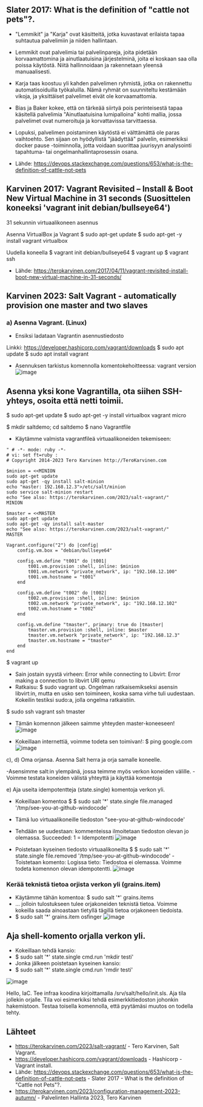 ## Slater 2017: What is the definition of "cattle not pets"?.

- "Lemmikit" ja "Karja" ovat käsitteitä, jotka kuvastavat erilaista tapaa suhtautua palvelimiin ja niiden hallintaan.

- Lemmikit ovat palvelimia tai palvelinpareja, joita pidetään korvaamattomina ja ainutlaatuisina järjestelminä, joita ei koskaan saa olla poissa käytöstä. Niitä hallinnoidaan ja rakennetaan yleensä manuaalisesti.

- Karja taas koostuu yli kahden palvelimen ryhmistä, jotka on rakennettu automatisoiduilla työkaluilla. Nämä ryhmät on suunniteltu kestämään vikoja, ja yksittäiset palvelimet eivät ole korvaamattomia.

- Bias ja Baker kokee, että on tärkeää siirtyä pois perinteisestä tapaa käsitellä palvelimia "Ainutlaatuisina lumipalloina" kohti mallia, jossa palvelimet ovat numeroituja ja korvattavissa tarvittaessa.

- Lopuksi, palvelimen poistaminen käytöstä ei välttämättä ole paras vaihtoehto. Sen sijaan on hyödyllistä "jäädyttää" palvelin, esimerkiksi docker pause -toiminnolla, jotta voidaan suorittaa juurisyyn analysointi tapahtuma- tai ongelmanhallintaprosessin osana.

- Lähde: https://devops.stackexchange.com/questions/653/what-is-the-definition-of-cattle-not-pets


## Karvinen 2017: Vagrant Revisited – Install & Boot New Virtual Machine in 31 seconds (Suosittelen koneeksi 'vagrant init debian/bullseye64')

31 sekunnin virtuaalikoneen asennus

Asenna VirtualBox ja Vagrant
$ sudo apt-get update
$ sudo apt-get -y install vagrant virtualbox

Uudella koneella
$ vagrant init debian/bullseye64
$ vagrant up
$ vagrant ssh

- Lähde: https://terokarvinen.com/2017/04/11/vagrant-revisited-install-boot-new-virtual-machine-in-31-seconds/ 

## Karvinen 2023: Salt Vagrant - automatically provision one master and two slaves
### a) Asenna Vagrant. (Linux)
- Ensiksi ladataan Vagrantin asennustiedosto

Linkki: https://developer.hashicorp.com/vagrant/downloads
$ sudo apt update
$ sudo apt install vagrant


- Asennuksen tarkistus komennolla komentokehoitteessa: vagrant version
![image](https://github.com/WindoCode/PalvelintenHallinta/assets/110290723/024c7f46-fe01-4711-ac2b-8ed443f4eb3a)


## Asenna yksi kone Vagrantilla, ota siihen SSH-yhteys, osoita että netti toimii.

$ sudo apt-get update
$ sudo apt-get -y install virtualbox vagrant micro

$ mkdir saltdemo; cd saltdemo
$ nano Vagrantfile

- Käytämme valmista vagrantfileä virtuaalikoneiden tekemiseen:
```
" # -*- mode: ruby -*-
# vi: set ft=ruby :
# Copyright 2014-2023 Tero Karvinen http://TeroKarvinen.com

$minion = <<MINION
sudo apt-get update
sudo apt-get -qy install salt-minion
echo "master: 192.168.12.3">/etc/salt/minion
sudo service salt-minion restart
echo "See also: https://terokarvinen.com/2023/salt-vagrant/"
MINION

$master = <<MASTER
sudo apt-get update
sudo apt-get -qy install salt-master
echo "See also: https://terokarvinen.com/2023/salt-vagrant/"
MASTER

Vagrant.configure("2") do |config|
	config.vm.box = "debian/bullseye64"

	config.vm.define "t001" do |t001|
		t001.vm.provision :shell, inline: $minion
		t001.vm.network "private_network", ip: "192.168.12.100"
		t001.vm.hostname = "t001"
	end

	config.vm.define "t002" do |t002|
		t002.vm.provision :shell, inline: $minion
		t002.vm.network "private_network", ip: "192.168.12.102"
		t002.vm.hostname = "t002"
	end

	config.vm.define "tmaster", primary: true do |tmaster|
		tmaster.vm.provision :shell, inline: $master
		tmaster.vm.network "private_network", ip: "192.168.12.3"
		tmaster.vm.hostname = "tmaster"
	end
end
```

$ vagrant up

- Sain jostain syystä virheen: Error while connecting to Libvirt: Error making a connection to libvirt URI qemu
- Ratkaisu: $ sudo vagrant up. Ongelman ratkaisemikseksi asensin libvirt:in, mutta en usko sen toimineen, koska sama virhe tuli uudestaan. Kokeilin testiksi sudo:a, jolla ongelma ratkaistiin.

$ sudo ssh vagrant ssh tmaster

- Tämän komennon jälkeen saimme yhteyden master-koneeseen!
![image](https://github.com/WindoCode/PalvelintenHallinta/assets/110290723/a978bed6-8f45-4514-bfaf-c696e49ae994)

- Kokeillaan internettiä, voimme todeta sen toimivan!:
$ ping google.com
![image](https://github.com/WindoCode/PalvelintenHallinta/assets/110290723/b4d6232b-9b81-43da-9cae-547bd121206e)



c), d) Oma orjansa. Asenna Salt herra ja orja samalle koneelle.

-Asensimme salt:in ylempänä, jossa teimme myös verkon koneiden välille.
-Voimme testata koneiden välistä yhteyttä ja käyttää komentoja

e) Aja useita idempotentteja (state.single) komentoja verkon yli.
- Kokeillaan komentoa $ $ sudo salt '*' state.single file.managed '/tmp/see-you-at-github-windocode'
- Tämä luo virtuaalikoneille tiedoston "see-you-at-github-windocode'
- Tehdään se uudestaan: kommenteissa ilmoitetaan tiedoston olevan jo olemassa. Succeeded: 1 = Idempotentti
![image](https://github.com/WindoCode/PalvelintenHallinta/assets/110290723/02da2fe6-2681-4044-8c4e-0ea3c7a4df3f)

- Poistetaan kyseinen tiedosto virtuaalikoneilta $ $ sudo salt '*' state.single file.removed '/tmp/see-you-at-github-windocode'
-Toistetaan komento: Logissa tieto: Tiedostoa ei olemassa. Voimme todeta komennon olevan idempotentti.
![image](https://github.com/WindoCode/PalvelintenHallinta/assets/110290723/0147ee87-a8dd-4403-94a8-4e807a2d2417)


### Kerää teknistä tietoa orjista verkon yli (grains.item)

- Käytämme tähän komentoa:
  $ sudo salt '*' grains.items
- ... jolloin tulostukseen tulee orjakoneiden teknistä tietoa. Voimme kokeilla saada ainoastaan tietyllä tägillä tietoa orjakoneen tiedoista.
- $ sudo salt '*' grains.item osfinger
  ![image](https://github.com/WindoCode/PalvelintenHallinta/assets/110290723/ff7fd912-6efb-45bd-8d1e-84cf5c892003)


## Aja shell-komento orjalla verkon yli.

- Kokeillaan tehdä kansio:
- $ sudo salt '*' state.single cmd.run 'mkdir testi'
- Jonka jälkeen poistetaan kyseinen kansio:
- $ sudo salt '*' state.single cmd.run 'rmdir testi'

![image](https://github.com/WindoCode/PalvelintenHallinta/assets/110290723/4fe0b828-6e2e-41d6-9cfc-12bb57b1980f)



Hello, IaC. Tee infraa koodina kirjoittamalla /srv/salt/hello/init.sls. Aja tila jollekin orjalle. Tila voi esimerkiksi tehdä esimerkkitiedoston johonkin hakemistoon. Testaa toisella komennolla, että pyytämäsi muutos on todella tehty.

## Lähteet
- https://terokarvinen.com/2023/salt-vagrant/ - Tero Karvinen, Salt Vagrant.
- https://developer.hashicorp.com/vagrant/downloads - Hashicorp - Vagrant install.
- Lähde: https://devops.stackexchange.com/questions/653/what-is-the-definition-of-cattle-not-pets - Slater 2017 - What is the definition of "Cattle not Pets"?.
- https://terokarvinen.com/2023/configuration-management-2023-autumn/ - Palvelinten Hallinta 2023, Tero Karvinen
